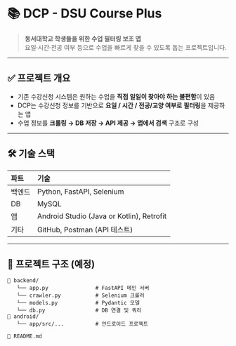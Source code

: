 # 📚 DCP - DSU Course Plus

> **동서대학교 학생들을 위한 수업 필터링 보조 앱**  
> 요일·시간·전공 여부 등으로 수업을 빠르게 찾을 수 있도록 돕는 프로젝트입니다.

---

## ✅ 프로젝트 개요

- 기존 수강신청 시스템은 원하는 수업을 **직접 일일이 찾아야 하는 불편함**이 있음
- DCP는 수강신청 정보를 기반으로 **요일 / 시간 / 전공/교양 여부로 필터링**을 제공하는 앱
- 수업 정보를 **크롤링 → DB 저장 → API 제공 → 앱에서 검색** 구조로 구성

---

## 🛠️ 기술 스택

| 파트 | 기술 |
|:--|:--|
| 백엔드 | Python, FastAPI, Selenium |
| DB | MySQL |
| 앱 | Android Studio (Java or Kotlin), Retrofit |
| 기타 | GitHub, Postman (API 테스트) |

---

## 📂 프로젝트 구조 (예정)

```plaintext
📁 backend/
   └── app.py               # FastAPI 메인 서버
   └── crawler.py           # Selenium 크롤러
   └── models.py            # Pydantic 모델
   └── db.py                # DB 연결 및 쿼리
📁 android/
   └── app/src/...          # 안드로이드 프로젝트

📄 README.md
